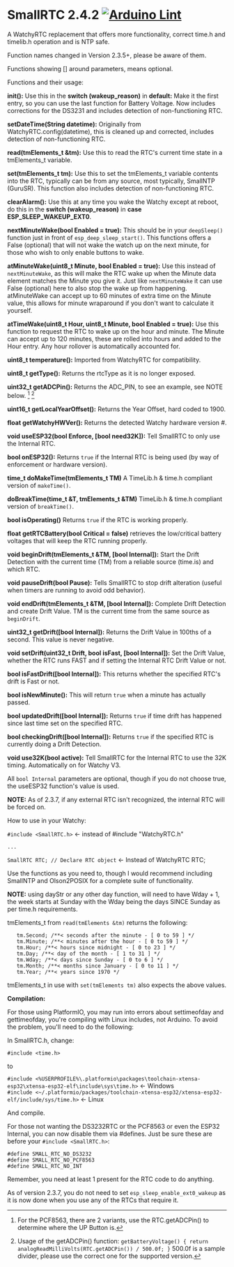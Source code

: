 # SmallRTC 2.4.2  [![Arduino Lint](https://github.com/GuruSR/SmallRTC/actions/workflows/main.yml/badge.svg)](https://github.com/GuruSR/SmallRTC/actions/workflows/main.yml)
A WatchyRTC replacement that offers more functionality, correct time.h and timelib.h operation and is NTP safe.

Function names changed in Version 2.3.5+, please be aware of them.

Functions showing [] around parameters, means optional.

Functions and their usage:

**init():**  Use this in the **switch (wakeup_reason)** in **default:**  Make it the first entry, so you can use the last function for Battery Voltage.  Now includes corrections for the DS3231 and includes detection of non-functioning RTC.

**setDateTime(String datetime):**  Originally from WatchyRTC.config(datetime), this is cleaned up and corrected, includes detection of non-functioning RTC.

**read(tmElements_t &tm):**  Use this to read the RTC's current time state in a tmElements_t variable.

**set(tmElements_t tm):**  Use this to set the tmElements_t variable contents into the RTC, typically can be from any source, most typically, SmallNTP (GuruSR).  This function also includes detection of non-functioning RTC.

**clearAlarm():**  Use this at any time you wake the Watchy except at reboot, do this in the **switch (wakeup_reason)** in **case ESP_SLEEP_WAKEUP_EXT0**.

**nextMinuteWake(bool Enabled = true):**  This should be in your `deepSleep()` function just in front of `esp_deep_sleep_start()`.  This functions offers a False (optional) that will not wake the watch up on the next minute, for those who wish to only enable buttons to wake.

**atMinuteWake(uint8_t Minute, bool Enabled = true):**
Use this instead of `nextMinuteWake`, as this will make the RTC wake up when the Minute data element matches the Minute you give it.  Just like `nextMinuteWake` it can use False (optional) here to also stop the wake up from happening.  atMinuteWake can accept up to 60 minutes of extra time on the Minute value, this allows for minute wraparound if you don't want to calculate it yourself.

**atTimeWake(uint8_t Hour, uint8_t Minute, bool Enabled = true):**
Use this function to request the RTC to wake up on the hour and minute.  The Minute can accept up to 120 minutes, these are rolled into hours and added to the Hour entry.  Any hour rollover is automatically accounted for.

**uint8_t temperature():** Imported from WatchyRTC for compatibility.

**uint8_t getType():**  Returns the rtcType as it is no longer exposed.

**uint32_t getADCPin():**  Returns the ADC_PIN, to see an example, see NOTE below. [^1] [^2]

**uint16_t getLocalYearOffset():**  Returns the Year Offset, hard coded to 1900.

**float getWatchyHWVer():**  Returns the detected Watchy hardware version #.

**void useESP32(bool Enforce, [bool need32K]):**  Tell SmallRTC to only use the Internal RTC.

**bool onESP32():**  Returns `true` if the Internal RTC is being used (by way of enforcement or hardware version).

**time_t doMakeTime(tmElements_t TM)** A TimeLib.h & time.h compliant version of `makeTime()`.

**doBreakTime(time_t &T, tmElements_t &TM)**  TimeLib.h & time.h compliant version of `breakTime()`.

**bool isOperating()** Returns `true` if the RTC is working properly.

**float getRTCBattery(bool Critical = false)** retrieves the low/critical battery voltages that will keep the RTC running properly.

**void beginDrift(tmElements_t &TM, [bool Internal]):**  Start the Drift Detection with the current time (TM) from a reliable source (time.is) and which RTC.

**void pauseDrift(bool Pause):**  Tells SmallRTC to stop drift alteration (useful when timers are running to avoid odd behavior).

**void endDrift(tmElements_t &TM, [bool Internal]):**  Complete Drift Detection and create Drift Value.  TM is the current time from the same source as `beginDrift`.

**uint32_t getDrift([bool Internal]):**  Returns the Drift Value in 100ths of a second.  This value is never negative.

**void setDrift(uint32_t Drift, bool isFast, [bool Internal]):**  Set the Drift Value, whether the RTC runs FAST and if setting the Internal RTC Drift Value or not.

**bool isFastDrift([bool Internal]):**  This returns whether the specified RTC's drift is Fast or not.

**bool isNewMinute():**  This will return `true` when a minute has actually passed.

**bool updatedDrift([bool Internal]):**  Returns `true` if time drift has happened since last time set on the specified RTC.

**bool checkingDrift([bool Internal]):**  Returns `true` if the specified RTC is currently doing a Drift Detection.

**void use32K(bool active):**  Tell SmallRTC for the Internal RTC to use the 32K timing.  Automatically on for Watchy V3.

[^2]:  Usage of the getADCPin() function:   `getBatteryVoltage() { return analogReadMilliVolts(RTC.getADCPin()) / 500.0f; }`  500.0f is a sample divider, please use the correct one for the supported version.

[^1]:  For the PCF8563, there are 2 variants, use the RTC.getADCPin() to determine where the UP Button is.

All `bool Internal` parameters are optional, though if you do not choose true, the useESP32 function's value is used.

**NOTE:**  As of 2.3.7, if any external RTC isn't recognized, the internal RTC will be forced on.

How to use in your Watchy:

`#include <SmallRTC.h>` <- instead of #include "WatchyRTC.h"

`...`

`SmallRTC RTC; // Declare RTC object` <- Instead of WatchyRTC RTC;

Use the functions as you need to, though I would recommend including SmallNTP and Olson2POSIX for a complete suite of functionality.

**NOTE:**  using dayStr or any other day function, will need to have Wday + 1, the week starts at Sunday with the Wday being the days SINCE Sunday as per time.h requirements.

tmElements_t from `read(tmElements &tm)` returns the following:

```
   tm.Second; /**< seconds after the minute - [ 0 to 59 ] */
   tm.Minute; /**< minutes after the hour - [ 0 to 59 ] */
   tm.Hour; /**< hours since midnight - [ 0 to 23 ] */
   tm.Day; /**< day of the month - [ 1 to 31 ] */
   tm.Wday; /**< days since Sunday - [ 0 to 6 ] */
   tm.Month; /**< months since January - [ 0 to 11 ] */
   tm.Year; /**< years since 1970 */
```

tmElements_t in use with `set(tmElements tm)` also expects the above values.

**Compilation:**

For those using PlatformIO, you may run into errors about settimeofday and gettimeofday, you're compiling with Linux includes, not Arduino.  To avoid the problem, you'll need to do the following:

In SmallRTC.h, change:

`#include <time.h>`
  
to 
  
`#include <%USERPROFILE%\.platformio\packages\toolchain-xtensa-esp32\xtensa-esp32-elf\include\sys\time.h>`  <- Windows  
`#include <~/.platformio/packages/toolchain-xtensa-esp32/xtensa-esp32-elf/include/sys/time.h>`  <- Linux

And compile.

For those not wanting the DS3232RTC or the PCF8563 or even the ESP32 Internal, you can now disable them via #defines.
Just be sure these are before your `#include <SmallRTC.h>`:

`#define SMALL_RTC_NO_DS3232`  
`#define SMALL_RTC_NO_PCF8563`  
`#define SMALL_RTC_NO_INT`

Remember, you need at least 1 present for the RTC code to do anything.

As of version 2.3.7, you do not need to set `esp_sleep_enable_ext0_wakeup` as it is now done when you use any of the RTCs that require it.
